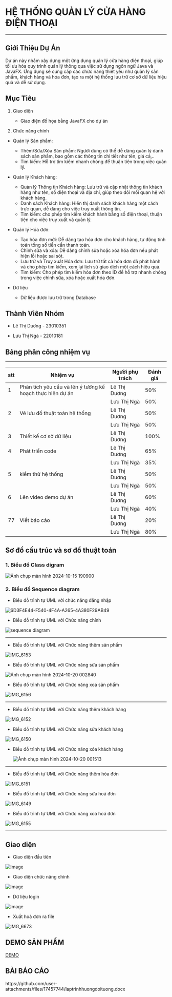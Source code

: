 <h1>HỆ THỐNG QUẢN LÝ CỬA HÀNG ĐIỆN THOẠI</h1>

 ---


<h2>Giới Thiệu Dự Án</h2>
 Dự án này nhằm xây dựng một ứng dụng quản lý cửa hàng điện thoại, giúp tối ưu hóa quy trình quản lý thông qua việc sử dụng ngôn ngữ Java và JavaFX. Ứng dụng sẽ cung cấp các chức năng thiết yếu như quản lý sản phẩm, khách hàng và hóa đơn, tạo ra một hệ thống lưu trữ cơ sở dữ liệu hiệu quả và dễ sử dụng.
 

 <h2>Mục Tiêu</h2>

 1. Giao diện

    - Giao diện đồ họa bằng JavaFX cho dự án
      
2. Chức năng chính
   

+ Quản lý Sản phẩm:


    - Thêm/Sửa/Xóa Sản phẩm: Người dùng có thể dễ dàng quản lý danh sách sản phẩm, bao gồm các thông tin chi tiết như tên, giá cả,..
    - Tìm kiếm: Hỗ trợ tìm kiếm nhanh chóng để thuận tiện trong việc quản lý.
  
+ Quản lý Khách hàng:
    - Quản lý Thông tin Khách hàng: Lưu trữ và cập nhật thông tin khách hàng như tên, số điện thoại và địa chỉ, giúp theo dõi mối quan hệ với khách hàng.
    - Danh sách Khách hàng: Hiển thị danh sách khách hàng một cách trực quan, dễ dàng cho việc truy xuất thông tin.
    - Tìm kiếm: cho phép tìm kiếm khách hành bằng số điện thoại, thuận tiện cho việc truy xuất và quản lý.


+ Quản lý Hóa đơn:
    - Tạo hóa đơn mới: Dễ dàng tạo hóa đơn cho khách hàng, tự động tính toán tổng số tiền cần thanh toán.
    - Chỉnh sửa và xóa: Dễ dàng chỉnh sửa hoặc xóa hóa đơn nếu phát hiện lỗi hoặc sai sót.
    - Lưu trữ và Truy xuất Hóa đơn: Lưu trữ tất cả hóa đơn đã phát hành và cho phép tìm kiếm, xem lại lịch sử giao dịch một cách hiệu quả.
    - Tìm kiếm: Cho phép tìm kiếm hóa đơn theo ID để hỗ trợ nhanh chóng trong việc chỉnh sửa, xóa hoặc xuất hóa đơn.
 
+ Dữ liệu
    - Dữ liệu được lưu trữ trong Database



<h2> Thành Viên Nhóm </h2>

   - Lê Thị Dương -	23010351 
     
   - Lưu Thị Ngà  - 22010181

<h2>Bảng phân công nhiệm vụ </h2>


---
| stt |          Nhiệm vụ             |   Người phụ trách  | Đánh giá |
|-----|-------------------------------|--------------------|----------|
|  1  | Phân tích yêu cầu và lên ý tưởng kế hoạch thực hiện dự án|Lê Thị Dương| 50% |
|     |                                                          |Lưu Thị Ngà | 50% |
|  2  |    Vẽ lưu đồ thuật toán hệ thống                         |Lê Thị Dương| 50% |
|     |                                                          |Lưu Thị Ngà | 50% |
|  3  |    Thiết kế cơ sở dữ liệu                                |Lê Thị Dương| 100%|
|  4  |    Phát triển code                                       |Lê Thị Dương| 65% |
|     |                                                          |Lưu Thị Ngà | 35% |
|  5  |    kiểm thử hệ thống                                     |Lê Thị Dương| 50% |
|     |                                                          |Lưu Thị Ngà | 50% |
|  6  |    Lên video demo dự án                                  |Lê Thị Dương| 60% |
|     |                                                          |Lưu Thị Ngà | 40% |
|  77  |    Viết báo cáo                                          |Lê Thị Dương| 20% |
|     |                                                          |Lưu Thị Ngà | 80% |















<h2>Sơ đồ cấu trúc và sơ đồ thuật toán </h2>

<h3>1. Biểu đồ Class digram </h3>

![Ảnh chụp màn hình 2024-10-15 190900](https://github.com/user-attachments/assets/e8e2230c-974a-48b4-9e5e-7d773449a7bb)


<h3>2. Biểu đồ Sequence diagram</h3>

- Biểu đồ trình tự UML với chức năng đăng nhập

![6D3F4E44-F540-4F4A-A265-4A380F29AB49](https://github.com/user-attachments/assets/0098b0d6-6cdd-44eb-aa3d-a0fb1b8c61a6)



- Biểu đồ trình tự UML với Chức năng chính

![sequence diagram](https://github.com/user-attachments/assets/719e9722-34ee-4d31-9343-74a49ec612ca)

---


- Biểu đồ trình tự UML với Chức năng thêm sản phẩm


![IMG_6153](https://github.com/user-attachments/assets/629de7f0-8bba-44ae-882c-4434ab840147)



- Biểu đồ trình tự UML với Chức năng sửa sản phẩm 


![Ảnh chụp màn hình 2024-10-20 002840](https://github.com/user-attachments/assets/5b974a3b-d53a-4cc1-bcb4-38b48ed08c73)




- Biểu đồ trình tự UML với Chức năng xoá sản phẩm

![IMG_6156](https://github.com/user-attachments/assets/5e34ebab-fa94-444a-a764-46ac53bc3060)

---


- Biểu đồ trình tự UML với Chức năng thêm khách hàng

![IMG_6152](https://github.com/user-attachments/assets/6a09f46d-e26f-48f6-a684-5d4322e458c4)




- Biểu đồ trình tự UML với Chức năng sửa khách hàng

![IMG_6150](https://github.com/user-attachments/assets/a9c88254-6707-4cfb-ae3a-40f591b756a8)



- Biểu đồ trình tự UML với Chức năng xóa khách hàng

  ![Ảnh chụp màn hình 2024-10-20 001513](https://github.com/user-attachments/assets/1ab721ed-6146-4ec4-8364-9e3f0f65f36d)

---


- Biểu đồ trình tự UML với Chức năng thêm hóa đơn

![IMG_6151](https://github.com/user-attachments/assets/76e9746f-3ae4-4d73-a0a6-93b31cebed55)




- Biểu đồ trình tự UML với Chức năng sửa hoá đơn
  

![IMG_6149](https://github.com/user-attachments/assets/ab203a23-30eb-4c94-a9ef-3c2597e9f758)




- Biểu đồ trình tự UML với Chức năng xoá hoá đơn
  

![IMG_6155](https://github.com/user-attachments/assets/e6b44bcb-2601-433b-8926-7d813ba400c2)


---



<h2> Giao diện </h2>

 + Giao diện đầu tiên
 

![image](https://github.com/user-attachments/assets/76df609d-833d-4f10-ba36-e5968e56144f)



 + Giao diện chức năng chính
   
![image](https://github.com/user-attachments/assets/d09439a7-b18a-4708-a533-8dca8eea7ee8)



 + Dữ liệu login

![image](https://github.com/user-attachments/assets/3c0da441-b469-437e-9c0d-756e25e0fc5a)

 + Xuất hoá đơn ra file


![IMG_6673](https://github.com/user-attachments/assets/0ad02ebf-ec8a-4717-83f7-3f4ac107138b)


<h2>DEMO SẢN PHẨM</h2>

[DEMO](https://youtu.be/MJElhcTYSIQ?feature=shared)

<h2>BÀI BÁO CÁO</h2>
https://github.com/user-attachments/files/17457744/laptrinhhuongdoituong.docx





